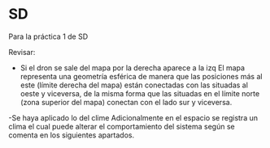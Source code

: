 # SD
Para la práctica 1 de SD

Revisar:
- Si el dron se sale del mapa por la derecha aparece a la izq
El mapa representa una geometría esférica de manera que las posiciones más al este (límite 
derecha del mapa) están conectadas con las situadas al oeste y viceversa,  de la misma forma 
que las situadas en el límite  norte (zona superior del mapa) conectan con el lado sur y viceversa.  

-Se haya aplicado lo del clime
Adicionalmente en el espacio se registra un clima el cual puede alterar el comportamiento 
del sistema según se comenta en los siguientes apartados. 

  

